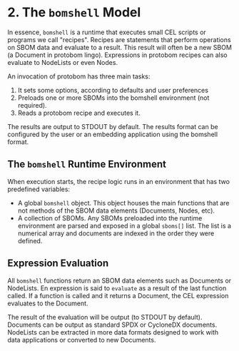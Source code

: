 # 2. The `bomshell` Model

In essence, `bomshell` is a runtime that executes small CEL scripts or programs
we call "recipes". Recipes are statements that perform operations on SBOM data
and evaluate to a result. This result will often be a new SBOM (a Document in
protobom lingo). Expressions in protobom recipes can also evaluate to NodeLists
or even Nodes.

An invocation of protobom has three main tasks:

1. It sets some options, according to defaults and user preferences
2. Preloads one or more SBOMs into the bomshell environment (not required).
3. Reads a protobom recipe and executes it.

The results are output to STDOUT by default. The results format can be configured
by the user or an embedding application using the bomshell format.

## The `bomshell` Runtime Environment

When execution starts, the recipe logic runs in an environment that has
two predefined variables:

- A global `bomshell` object. This object houses the main functions that are not
methods of the SBOM data elements (Documents, Nodes, etc).
- A collection of SBOMs. Any SBOMs preloaded into the runtime environment are 
parsed and exposed in a global `sboms[]` list. The list is a numerical array
and documents are indexed in the order they were defined.

## Expression Evaluation

All `bomshell` functions return an SBOM data elements such as Documents or
NodeLists. En expression is said to `evaluate` as a result of the last function
called. If a function is called and it returns a Document, the CEL expression
evaluates to the Document.

The result of the evaluation will be output (to STDOUT by default). Documents
can be output as standard SPDX or CycloneDX documents. NodeLists can be extracted
in more data formats designed to work with data applications or converted to new
Documents.


